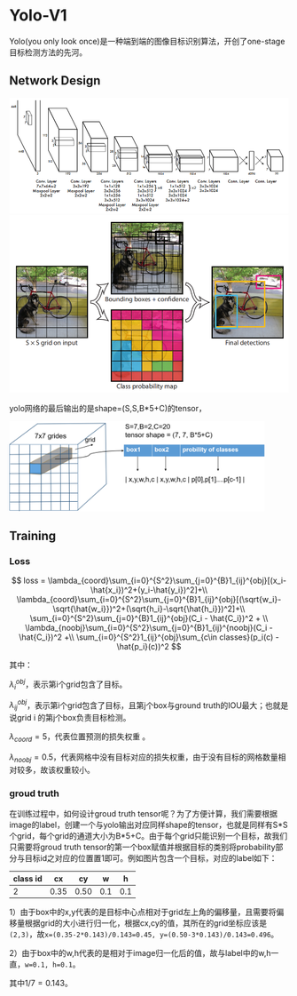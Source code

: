 # Yolo-V1

Yolo(you only look once)是一种端到端的图像目标识别算法，开创了one-stage目标检测方法的先河。

## Network Design



<img src="source\yolov1\architecture.png" alt="tensor" style="zoom:80%;" />

<img src="source\yolov1\model_grid.png" alt="tensor" style="zoom:60%;" />

yolo网络的最后输出的是shape=(S,S,B*5+C)的tensor，

<img src="source\yolov1\outtensor.png" alt="tensor" style="zoom:45%;" />

## Training

### Loss

$$
loss = \lambda_{coord}\sum_{i=0}^{S^2}\sum_{j=0}^{B}1_{ij}^{obj}[(x_i-\hat{x_i})^2+(y_i-\hat{y_i})^2]+\\
\lambda_{coord}\sum_{i=0}^{S^2}\sum_{j=0}^{B}1_{ij}^{obj}[(\sqrt{w_i}-\sqrt{\hat{w_i}})^2+(\sqrt{h_i}-\sqrt{\hat{h_i}})^2]+\\
\sum_{i=0}^{S^2}\sum_{j=0}^{B}1_{ij}^{obj}(C_i - \hat{C_i})^2 + \\
\lambda_{noobj}\sum_{i=0}^{S^2}\sum_{j=0}^{B}1_{ij}^{noobj}(C_i - \hat{C_i})^2 +\\
\sum_{i=0}^{S^2}1_{ij}^{obj}\sum_{c\in classes}(p_i(c) - \hat{p_i}(c))^2
$$

其中：

$\lambda_{i}^{obj}$，表示第i个grid包含了目标。

$\lambda_{ij}^{obj}$，表示第i个grid包含了目标，且第j个box与ground truth的IOU最大；也就是说grid i 的第j个box负责目标检测。

$\lambda_{coord}=5$，代表位置预测的损失权重 。

$\lambda_{noobj}=0.5$，代表网格中没有目标对应的损失权重，由于没有目标的网格数量相对较多，故该权重较小。

### groud truth

在训练过程中，如何设计groud truth tensor呢？为了方便计算，我们需要根据image的label，创建一个与yolo输出对应同样shape的tensor，也就是同样有S\*S个grid，每个grid的通道大小为B*5+C。由于每个grid只能识别一个目标，故我们只需要将groud truth tensor的第一个box赋值并根据目标的类别将probability部分与目标id之对应的位置置1即可。例如图片包含一个目标，对应的label如下：

| class id | cx   | cy   | w    | h    |
| -------- | ---- | ---- | ---- | ---- |
| 2        | 0.35 | 0.50 | 0.1  | 0.1  |

1）由于box中的x,y代表的是目标中心点相对于grid左上角的偏移量，且需要将偏移量根据grid的大小进行归一化，根据cx,cy的值，其所在的grid坐标应该是`(2,3)`，故`x=(0.35-2*0.143)/0.143=0.45, y=(0.50-3*0.143)/0.143=0.496`。

2）由于box中的w,h代表的是相对于image归一化后的值，故与label中的w,h一直，`w=0.1, h=0.1`。

其中$1/7=0.143$。






















